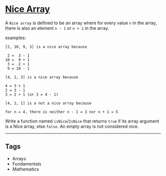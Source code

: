 # [Nice Array](https://www.codewars.com/kata/59b844528bcb7735560000a0)

A `Nice array` is defined to be an array where for every value `n` in the array, there is also an element `n - 1` or `n + 1` in the array.

examples:

```
[2, 10, 9, 3] is a nice array because

 2 =  3 - 1
10 =  9 + 1
 3 =  2 + 1
 9 = 10 - 1

[4, 2, 3] is a nice array because

4 = 3 + 1
2 = 3 - 1
3 = 2 + 1 (or 3 = 4 - 1)

[4, 2, 1] is a not a nice array because

for n = 4, there is neither n - 1 = 3 nor n + 1 = 5

```

Write a function named `isNice`/`IsNice` that returns `true` if its array argument is a Nice array, else `false`. An empty array is not considered nice.

---

## Tags

- Arrays
- Fundamentals
- Mathematics
